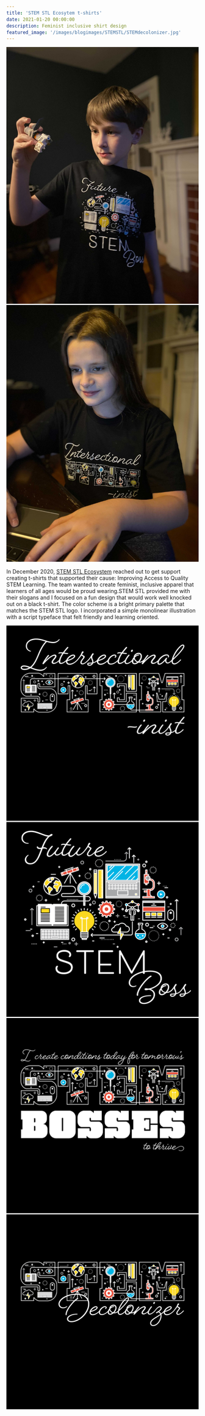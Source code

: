 ```yaml
---
title: 'STEM STL Ecosytem t-shirts'
date: 2021-01-20 00:00:00
description: Feminist inclusive shirt design
featured_image: '/images/blogimages/STEMSTL/STEMdecolonizer.jpg'
---
```


<div class="gallery" data-columns="2">
	<img src="/images/blogimages/STEMSTL/ollie.jpg">
	<img src="/images/blogimages/STEMSTL/maddie.jpg">
	</div>

In December 2020, [STEM STL Ecosystem](https://www.https://stemstl.org/) reached out to get support creating t-shirts that supported their cause: Improving Access to Quality STEM Learning. The team wanted to create feminist, inclusive apparel that learners of all ages would be proud wearing.STEM STL provided me with their slogans and I focused on a fun design that would work well knocked out on a black t-shirt. The color scheme is a bright primary palette that matches the STEM STL logo. I incorporated a simple monolinear illustration with a script typeface that felt friendly and learning oriented.

<div class="gallery" data-columns="4">
	<img src="/images/blogimages/STEMSTL/STEMIntersection.jpg">
	<img src="/images/blogimages/STEMSTL/FutureSTEMboss.jpg">
	<img src="/images/blogimages/STEMSTL/STEMbossthrive.jpg">
	<img src="/images/blogimages/STEMSTL/STEMdecolonizer2.jpg">		
	</div>